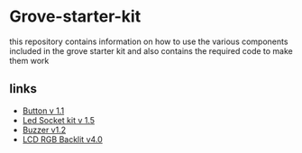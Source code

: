 # Grove-starter-kit
this repository contains information on how to use the various components included in the grove starter kit and also contains the required code to make them work

## links
* [Button v 1.1](https://github.com/rezraf77/Grove-starter-kit/blob/master/button/button.md)
* [Led Socket kit v 1.5](https://github.com/rezraf77/Grove-starter-kit/blob/master/led/led.md)
* [Buzzer v1.2](https://github.com/rezraf77/Grove-starter-kit/blob/master/piezo%20buzzer/buzzer.md) 
* [LCD RGB Backlit v4.0](https://github.com/rezraf77/Grove-starter-kit/blob/master/piezo%20buzzer/buzzer.md) 

